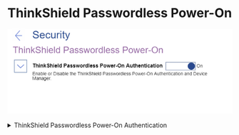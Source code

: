# ThinkShield Passwordless Power-On  #

![](./img/passwordlesspoweron.png)

<details><summary>ThinkShield Passwordless Power-On Authentication</summary>

Enable or Disable the ThinkShield Passwordless Power-On Authentication and Device Manager.

Options:

1.  **On** - Default.
2.  Off.

| WMI Setting name | Values | SVP or SMP Req'd | AMD/Intel |
|:---|:---|:---|:---|
| ThinkShieldPasswordlessPowerOnAuthentication | Disable,Enable | yes | both |

</details>
